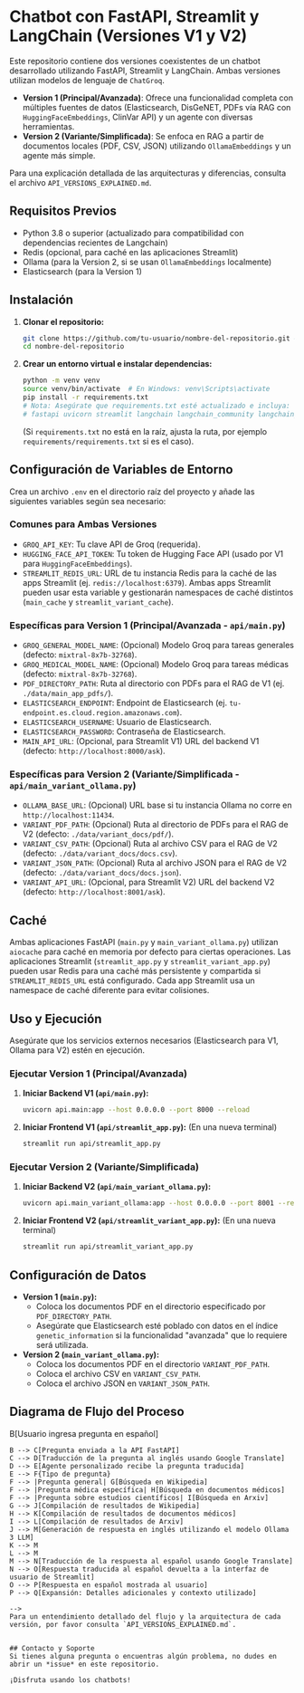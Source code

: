 # Chatbot con FastAPI, Streamlit y LangChain (Versiones V1 y V2)

Este repositorio contiene dos versiones coexistentes de un chatbot desarrollado utilizando FastAPI, Streamlit y LangChain. Ambas versiones utilizan modelos de lenguaje de `ChatGroq`.

*   **Version 1 (Principal/Avanzada)**: Ofrece una funcionalidad completa con múltiples fuentes de datos (Elasticsearch, DisGeNET, PDFs vía RAG con `HuggingFaceEmbeddings`, ClinVar API) y un agente con diversas herramientas.
*   **Version 2 (Variante/Simplificada)**: Se enfoca en RAG a partir de documentos locales (PDF, CSV, JSON) utilizando `OllamaEmbeddings` y un agente más simple.

Para una explicación detallada de las arquitecturas y diferencias, consulta el archivo `API_VERSIONS_EXPLAINED.md`.

<!--
    La imagen de arquitectura actual podría necesitar una revisión o ser reemplazada para reflejar ambas versiones.
    ![Arquitectura del Chatbot](/documentos_y_matcomplement/diagramas_graficos/readme.jpg)
-->

## Requisitos Previos
- Python 3.8 o superior (actualizado para compatibilidad con dependencias recientes de Langchain)
- Redis (opcional, para caché en las aplicaciones Streamlit)
- Ollama (para la Version 2, si se usan `OllamaEmbeddings` localmente)
- Elasticsearch (para la Version 1)

## Instalación

1.  **Clonar el repositorio:**
    ```bash
    git clone https://github.com/tu-usuario/nombre-del-repositorio.git # Reemplaza con tu URL de repo
    cd nombre-del-repositorio
    ```

2.  **Crear un entorno virtual e instalar dependencias:**
    ```bash
    python -m venv venv
    source venv/bin/activate  # En Windows: venv\Scripts\activate
    pip install -r requirements.txt
    # Nota: Asegúrate que requirements.txt esté actualizado e incluya:
    # fastapi uvicorn streamlit langchain langchain_community langchain_groq langchain_elasticsearch googletrans beautifulsoup4 elasticsearch aiocache ollama huggingface_hub faiss-cpu sentence-transformers python-dotenv aioredis
    ```
    (Si `requirements.txt` no está en la raíz, ajusta la ruta, por ejemplo `requirements/requirements.txt` si es el caso).

## Configuración de Variables de Entorno

Crea un archivo `.env` en el directorio raíz del proyecto y añade las siguientes variables según sea necesario:

### Comunes para Ambas Versiones
*   `GROQ_API_KEY`: Tu clave API de Groq (requerida).
*   `HUGGING_FACE_API_TOKEN`: Tu token de Hugging Face API (usado por V1 para `HuggingFaceEmbeddings`).
*   `STREAMLIT_REDIS_URL`: URL de tu instancia Redis para la caché de las apps Streamlit (ej. `redis://localhost:6379`). Ambas apps Streamlit pueden usar esta variable y gestionarán namespaces de caché distintos (`main_cache` y `streamlit_variant_cache`).

### Específicas para Version 1 (Principal/Avanzada - `api/main.py`)
*   `GROQ_GENERAL_MODEL_NAME`: (Opcional) Modelo Groq para tareas generales (defecto: `mixtral-8x7b-32768`).
*   `GROQ_MEDICAL_MODEL_NAME`: (Opcional) Modelo Groq para tareas médicas (defecto: `mixtral-8x7b-32768`).
*   `PDF_DIRECTORY_PATH`: Ruta al directorio con PDFs para el RAG de V1 (ej. `./data/main_app_pdfs/`).
*   `ELASTICSEARCH_ENDPOINT`: Endpoint de Elasticsearch (ej. `tu-endpoint.es.cloud.region.amazonaws.com`).
*   `ELASTICSEARCH_USERNAME`: Usuario de Elasticsearch.
*   `ELASTICSEARCH_PASSWORD`: Contraseña de Elasticsearch.
*   `MAIN_API_URL`: (Opcional, para Streamlit V1) URL del backend V1 (defecto: `http://localhost:8000/ask`).

### Específicas para Version 2 (Variante/Simplificada - `api/main_variant_ollama.py`)
*   `OLLAMA_BASE_URL`: (Opcional) URL base si tu instancia Ollama no corre en `http://localhost:11434`.
*   `VARIANT_PDF_PATH`: (Opcional) Ruta al directorio de PDFs para el RAG de V2 (defecto: `./data/variant_docs/pdf/`).
*   `VARIANT_CSV_PATH`: (Opcional) Ruta al archivo CSV para el RAG de V2 (defecto: `./data/variant_docs/docs.csv`).
*   `VARIANT_JSON_PATH`: (Opcional) Ruta al archivo JSON para el RAG de V2 (defecto: `./data/variant_docs/docs.json`).
*   `VARIANT_API_URL`: (Opcional, para Streamlit V2) URL del backend V2 (defecto: `http://localhost:8001/ask`).

## Caché

Ambas aplicaciones FastAPI (`main.py` y `main_variant_ollama.py`) utilizan `aiocache` para caché en memoria por defecto para ciertas operaciones.
Las aplicaciones Streamlit (`streamlit_app.py` y `streamlit_variant_app.py`) pueden usar Redis para una caché más persistente y compartida si `STREAMLIT_REDIS_URL` está configurado. Cada app Streamlit usa un namespace de caché diferente para evitar colisiones.

## Uso y Ejecución

Asegúrate que los servicios externos necesarios (Elasticsearch para V1, Ollama para V2) estén en ejecución.

### Ejecutar Version 1 (Principal/Avanzada)

1.  **Iniciar Backend V1 (`api/main.py`):**
    ```bash
    uvicorn api.main:app --host 0.0.0.0 --port 8000 --reload
    ```
2.  **Iniciar Frontend V1 (`api/streamlit_app.py`):**
    (En una nueva terminal)
    ```bash
    streamlit run api/streamlit_app.py
    ```

### Ejecutar Version 2 (Variante/Simplificada)

1.  **Iniciar Backend V2 (`api/main_variant_ollama.py`):**
    ```bash
    uvicorn api.main_variant_ollama:app --host 0.0.0.0 --port 8001 --reload
    ```
2.  **Iniciar Frontend V2 (`api/streamlit_variant_app.py`):**
    (En una nueva terminal)
    ```bash
    streamlit run api/streamlit_variant_app.py
    ```

## Configuración de Datos

*   **Version 1 (`main.py`):**
    *   Coloca los documentos PDF en el directorio especificado por `PDF_DIRECTORY_PATH`.
    *   Asegúrate que Elasticsearch esté poblado con datos en el índice `genetic_information` si la funcionalidad "avanzada" que lo requiere será utilizada.
*   **Version 2 (`main_variant_ollama.py`):**
    *   Coloca los documentos PDF en el directorio `VARIANT_PDF_PATH`.
    *   Coloca el archivo CSV en `VARIANT_CSV_PATH`.
    *   Coloca el archivo JSON en `VARIANT_JSON_PATH`.

## Diagrama de Flujo del Proceso

<!--
El diagrama de flujo actual necesita una revisión exhaustiva para representar adecuadamente
las arquitecturas de AMBAS versiones V1 y V2, o ser reemplazado por diagramas individuales
o una referencia a API_VERSIONS_EXPLAINED.md.

```mermaid
graph TD
    A[Inicio: Usuario accede a la aplicación Streamlit] --> B[Usuario ingresa pregunta en español]
    B --> C[Pregunta enviada a la API FastAPI]
    C --> D[Traducción de la pregunta al inglés usando Google Translate]
    D --> E[Agente personalizado recibe la pregunta traducida]
    E --> F{Tipo de pregunta}
    F --> |Pregunta general| G[Búsqueda en Wikipedia]
    F --> |Pregunta médica específica| H[Búsqueda en documentos médicos]
    F --> |Pregunta sobre estudios científicos| I[Búsqueda en Arxiv]
    G --> J[Compilación de resultados de Wikipedia]
    H --> K[Compilación de resultados de documentos médicos]
    I --> L[Compilación de resultados de Arxiv]
    J --> M[Generación de respuesta en inglés utilizando el modelo Ollama 3 LLM]
    K --> M
    L --> M
    M --> N[Traducción de la respuesta al español usando Google Translate]
    N --> O[Respuesta traducida al español devuelta a la interfaz de usuario de Streamlit]
    O --> P[Respuesta en español mostrada al usuario]
    P --> Q[Expansión: Detalles adicionales y contexto utilizado]
```
-->
Para un entendimiento detallado del flujo y la arquitectura de cada versión, por favor consulta `API_VERSIONS_EXPLAINED.md`.


## Contacto y Soporte
Si tienes alguna pregunta o encuentras algún problema, no dudes en abrir un *issue* en este repositorio.

¡Disfruta usando los chatbots!
